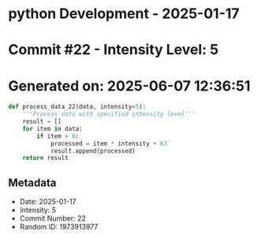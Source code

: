 ﻿# python Development - 2025-01-17
# Commit #22 - Intensity Level: 5
# Generated on: 2025-06-07 12:36:51
```python
def process_data_22(data, intensity=5):
    '''Process data with specified intensity level'''
    result = []
    for item in data:
        if item > 0:
            processed = item * intensity + 63
            result.append(processed)
    return result
```
## Metadata
- Date: 2025-01-17
- Intensity: 5
- Commit Number: 22
- Random ID: 1973913977
